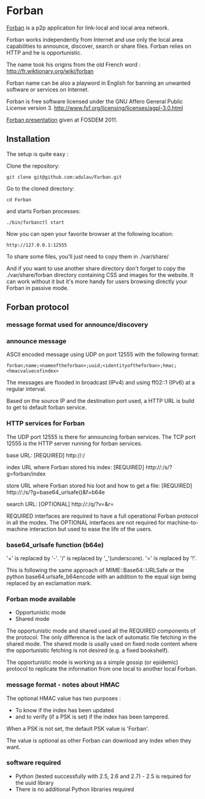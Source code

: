 Forban
======

[Forban](http://www.foo.be/forban/) is a p2p application for link-local and local area network.

Forban works independently from Internet and use only the local 
area capabilities to announce, discover, search or share files. 
Forban relies on HTTP and he is opportunistic.

The name took his origins from the old French word : 
http://fr.wiktionary.org/wiki/forban 

Forban name can be also a playword in English
for banning an unwanted software or services on Internet.

Forban is free software licensed under 
the GNU Affero General Public License version 3.
http://www.fsf.org/licensing/licenses/agpl-3.0.html

[Forban presentation](http://www.foo.be/forban/pres/2011-FOSDEM-Forban-Intro.pdf) given at FOSDEM 2011.

Installation
------------

The setup is quite easy :                             

Clone the repository:

    git clone git@github.com:adulau/Forban.git

Go to the cloned directory:

    cd Forban

and starts Forban processes:

    ./bin/forbanctl start

Now you can open your favorite browser at the following location:

    http://127.0.0.1:12555

To share some files, you'll just need to copy them in ./var/share/ 

And if you want to use another share directory don't forget
to copy the ./var/share/forban directory containing CSS and images
for the website. It can work without it but it's more handy for
users browsing directly your Forban in passive mode.

Forban protocol
--------------- 

### message format used for announce/discovery

### announce message

ASCII encoded message using UDP on port 12555 with
the following format: 

    forban;name;<nameoftheforban>;uuid;<identityoftheforban>;hmac;<hmacvaluecofindex>

The messages are flooded in broadcast (IPv4) and using
ff02::1 (IPv6) at a regular interval.

Based on the source IP and the destination port used,
a HTTP URL is build to get to default forban service.

### HTTP services for Forban

The UDP port 12555 is there for announcing forban services.
The TCP port 12555 is the HTTP server running for forban services.

base URL: [REQUIRED]
    http://<ip>:<destport>/

index URL where Forban stored his index: [REQUIRED]
    http://<ip>:<destport>/s/?g=forban/index

store URL where Forban stored his loot and how to get a file: [REQUIRED]
    http://<ip>:<destport>/s/?g=base64_urlsafe(<filenamefromindex>)&f=b64e

search URL: [OPTIONAL]
    http://<ip>:<destport>/q/?v=<yoursearch>&r=<refreshtimeinsec>

REQUIRED interfaces are required to have a full operational Forban
protocol in all the modes. The OPTIONAL interfaces are not required
for machine-to-machine interaction but used to ease the life of the users.

### base64_urlsafe function (b64e)

'+' is replaced by '-'.
'/' is replaced by '_'(underscore).
'=' is replaced by '!'.

This is following the same approach of MIME::Base64::URLSafe
or the python base64.urlsafe_b64encode with an addition to
the equal sign being replaced by an exclamation mark.

### Forban mode available

* Opportunistic mode
* Shared mode

The opportunistic mode and shared used all the REQUIRED components of
the protocol. The only difference is the lack of automatic file fetching
in the shared mode. The shared mode is usally used on fixed node content
where the opportunistic fetching is not desired (e.g. a fixed bookshelf).

The opportunistic mode is working as a simple gossip (or epidemic) protocol
to replicate the information from one local to another local Forban.

### message format - notes about HMAC

The optional HMAC value has two purposes :

* To know if the index has been updated
* and to verify (if a PSK is set) if the index has been tampered.

When a PSK is not set, the default PSK value is 'Forban'.

The value is optional as other Forban can download any index when they
want.

### software required

* Python (tested successfully with 2.5, 2.6 and 2.7) - 2.5 is required for the uuid library
* There is no additional Python libraries required

